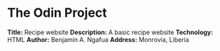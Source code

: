 # The Odin Project
 
**Title:** Recipe website
 **Description:** A basic recipe website
 **Technology:** HTML
 **Author:** Benjamin A. Ngafua
**Address:** Monrovia, Liberia